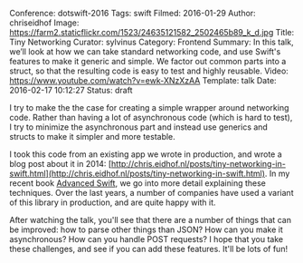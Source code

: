 Conference: dotswift-2016
Tags: swift
Filmed: 2016-01-29
Author: chriseidhof
Image: https://farm2.staticflickr.com/1523/24635121582_2502465b89_k_d.jpg
Title: Tiny Networking
Curator: sylvinus
Category: Frontend
Summary: In this talk, we’ll look at how we can take standard networking code, and use Swift's features to make it generic and simple. We factor out common parts into a struct, so that the resulting code is easy to test and highly reusable.
Video: https://www.youtube.com/watch?v=ewk-XNzXzAA
Template: talk
Date: 2016-02-17 10:12:27
Status: draft

I try to make the the case for creating a simple wrapper around networking code. Rather than having a lot of asynchronous code (which is hard to test), I try to minimize the asynchronous part and instead use generics and structs to make it simpler and more testable.

I took this code from an existing app we wrote in production, and wrote a blog post about it in 2014: [http://chris.eidhof.nl/posts/tiny-networking-in-swift.html](http://chris.eidhof.nl/posts/tiny-networking-in-swift.html). In my recent book [Advanced Swift](https://www.objc.io/books/advanced-swift/), we go into more detail explaining these techniques. Over the last years, a number of companies have used a variant of this library in production, and are quite happy with it.

After watching the talk, you'll see that there are a number of things that can be improved: how to parse other things than JSON? How can you make it asynchronous? How can you handle POST requests? I hope that you take these challenges, and see if you can add these features. It'll be lots of fun!
